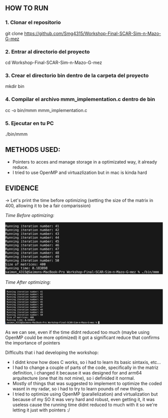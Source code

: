 ## HOW TO RUN 

### 1. Clonar el repositorio
git clone https://github.com/Smg4315/Workshop-Final-SCAR-Sim-n-Mazo-G-mez

### 2. Entrar al directorio del proyecto
cd Workshop-Final-SCAR-Sim-n-Mazo-G-mez

### 3. Crear el directorio bin dentro de la carpeta del proyecto
mkdir bin

### 4. Compilar el archivo mmm_implementation.c dentro de bin
cc -o bin/mmm mmm_implementation.c

### 5. Ejecutar en tu PC
./bin/mmm

## METHODS USED:
- Pointers to acces and manage storage in a optimizated way, it already reduce.
- I tried to use OpenMP and virtuazlization but in mac is kinda hard

## EVIDENCE

-> Let's print the time before optimizing (setting the size of the matrix in 400, allowing it to be a fair comparission)

*Time Before optimizing:*

![antes](images/antes.png)

*Time After optimizing:*

![despues](images/despues.png)

As we can see, even if the time didnt reduced too much (maybe using OpenMP could be more optimized) it got a significant reduce that confirms the importance of pointers

Difficults that i had developing the workshop:

- I didnt know how does C works, so i had to learn its basic sintaxis, etc...
- I had to change a couple of parts of the code, specifically in the matriz definition, i changed it because it was designed for and arm64 arquitecture (one that its not mine), so i definided it normal.
- Mostly of things that was suggested to implement to optimize the coded wasnt in my radar, so i had to try to learn pounds of new things.
- I tried to optimize using OpenMP (parallelization) and virtualization but because of my SO it was very hard and robust, even getting it, it was useless cause the running time didnt reduced to much with it so we're letting it just with pointers :/
